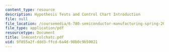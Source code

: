 ```yaml
---
content_type: resource
description: Hypothesis Tests and Control Chart Introduction
file: null
file_location: /coursemedia/6-780-semiconductor-manufacturing-spring-2003/9f855a2fddd3ffcd6a4d98b0c9b59021_ln4controlchatc.pdf
file_type: application/pdf
resourcetype: Document
title: ln4controlchatc.pdf
uid: 9f855a2f-ddd3-ffcd-6a4d-98b0c9b59021
---
```

